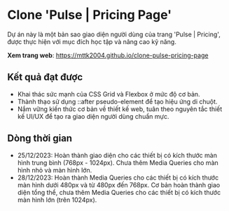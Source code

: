 # Clone 'Pulse | Pricing Page'

Dự án này là một bản sao giao diện người dùng của trang 'Pulse | Pricing', được thực hiện với mục đích học tập và nâng cao kỹ năng.

**Xem trang web**: https://mttk2004.github.io/clone-pulse-pricing-page

## Kết quả đạt được

- Khai thác sức mạnh của CSS Grid và Flexbox ở mức độ cơ bản.
- Thành thạo sử dụng ::after pseudo-element để tạo hiệu ứng di chuột.
- Nắm vững kiến thức cơ bản về thiết kế web, tuân theo nguyên tắc thiết kế UI/UX để tạo ra giao diện người dùng chuẩn mực.

## Dòng thời gian

- 25/12/2023: Hoàn thành giao diện cho các thiết bị có kích thước màn hình trung bình (768px - 1024px). Chưa thêm Media Queries cho màn hình nhỏ và màn hình lớn.
- 28/12/2023: Hoàn thành Media Queries cho các thiết bị có kích thước màn hình dưới 480px và từ 480px đến 768px. Cơ bản hoàn thành giao diện tổng thể, chưa thêm Media Queries cho các thiết bị có kích thước màn hình lớn (trên 1024px).
